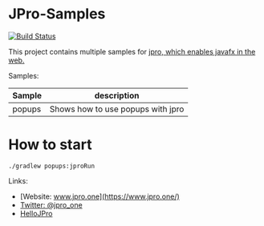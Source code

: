 # JPro-Samples

[![Build Status](https://travis-ci.org/jpro-one/JPro-Samples.svg?branch=master)](https://travis-ci.org/jpro-one/HelloJPro)

This project contains multiple samples for [jpro, which enables javafx in the web.](https://www.jpro.one/)



Samples:


  Sample | description
  -------|-------------
  popups | Shows how to use popups with jpro



# How to start #


```
./gradlew popups:jproRun
```


Links:
 * [Website: www.jpro.one](https://www.jpro.one/) 
 * [Twitter: @jpro_one](https://twitter.com/jpro_one)
 * [HelloJPro](https://github.com/jpro-one/HelloJPro)

